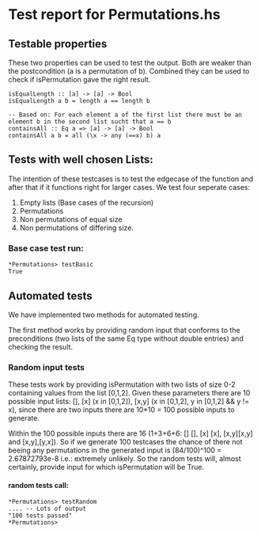 
# Test report for Permutations.hs

## Testable properties
These two properties can be used to test the output.
Both are weaker than the postcondition (a is a permutation of b). Combined they can be used to check if isPermutation gave the right result.

```
isEqualLength :: [a] -> [a] -> Bool
isEqualLength a b = length a == length b

-- Based on: For each element a of the first list there must be an element b in the second list sucht that a == b
containsAll :: Eq a => [a] -> [a] -> Bool
containsAll a b = all (\x -> any (==x) b) a
```

## Tests with well chosen Lists:
The intention of these testcases is to test the edgecase of the function and after that if it functions right for larger cases.
We test four seperate cases:

1. Empty lists (Base cases of the recursion)
2. Permutations
3. Non permutations of equal size
4. Non permutations of differing size.

### Base case test run:
```
*Permutations> testBasic
True
```

## Automated tests
We have implemented two methods for automated testing.

The first method works by providing random input that conforms to the preconditions (two lists of the same Eq type without double entries) and checking the result.

### Random input tests
These tests work by providing isPermutation with two lists of size 0-2 containing values from the list \[0,1,2\].
Given these parameters there are 10 possible input lists: \[\], \[x\] (x in \[0,1,2\]), \[x,y\] (x in \[0,1,2\], y in \[0,1,2\] && y != x), since there are two inputs there are 10*10 = 100 possible inputs to generate.

Within the 100 possible inputs there are 16 (1+3+6+6: \[\] \[\], \[x\] \[x\], \[x,y]\[x,y\] and \[x,y\],\[y,x\]).
So if we generate 100 testcases the chance of there not beeing any permutations in the generated input is (84/100)^100 = 2.67872793e-8 i.e.: extremely unlikely.
So the random tests will, almost certainly, provide input for which isPermutation will be True.

#### random tests call:
```
*Permutations> testRandom
.... -- Lots of output
"100 tests passed"
*Permutations> 
```
